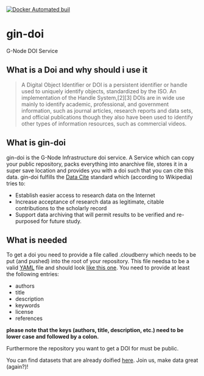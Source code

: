[![Docker Automated buil](https://img.shields.io/docker/automated/cgars/gin-doi.svg)](https://hub.docker.com/r/cgars/gin-doi/builds/)

# gin-doi
G-Node DOI Service

## What is a Doi and why should i use it
> A Digital Object Identifier or DOI is a persistent identifier or handle used to uniquely identify objects, standardized by the ISO. An implementation of the Handle System,[2][3] DOIs are in wide use mainly to identify academic, professional, and government information, such as journal articles, research reports and data sets, and official publications though they also have been used to identify other types of information resources, such as commercial videos.

## What is gin-doi
gin-doi is the G-Node Infrastructure doi service. A Service which can copy your public repository, packs everything into anarchive file, stores it in a super save location and provides you with a doi such that you can cite this data. 
gin-doi fulfills the [Data Cite](https://www.datacite.org/) standard which (according to Wikipedia) tries to:
* Establish easier access to research data on the Internet
* Increase acceptance of research data as legitimate, citable contributions to the scholarly record
* Support data archiving that will permit results to be verified and re-purposed for future study.

## What is needed
To get a doi you need to provide a file called .cloudberry which needs to be put (and pushed) into the root of your repository.
This file needsa to be a valid [YAML](https://en.wikipedia.org/wiki/YAML) file and should look  [like this one](https://github.com/cgars/gin-doi/blob/master/tmpl/example_cloudberry.yml).
You need to provide  at least the following entries:
* authors
* title
* description
* keywords
* license
* references

**please note that the keys (authors, title, description, etc.) need to be lower case and followed by a colon.**

Furthermore the repository you want to get a DOI for must be public.

You can find datasets that are already doified [here](http://doid.gin.g-node.org). Join us, make data great (again?)! 
